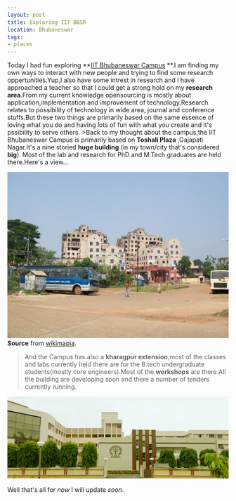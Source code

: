 ```yaml
---
layout: post
title: Exploring IIT BBSR
location: Bhubaneswar
tags:
- places
---
```


Today I had fun exploring **[IIT Bhubaneswar Campus](http://www.iitbbs.ac.in/) **.I am finding my own ways to interact with new people and trying to find some research oppertunities.Yup,I also have some intrest in research and I have approached a teacher so that I could get a strong hold on my **research area**.From my current knowledge opensourcing is mostly about application,implementation and improvement of technology.Research relates to possibility of technology<!--excerpt--> in wide area, journal and conference stuffs.But these two things are primarily based on the same essence of loving what you do and having lots of fun with what you create and it's pssibility to serve others.
	>Back to my thought about the campus,the IIT Bhubaneswar Campus is primarily based on **Toshali Plaza** ,Gajapati Nagar.It's a nine storied **huge building** (in my town/city that's considered **big**). Most of the lab and research for PhD and M.Tech graduates are held there.Here's a view...

![toshali](/assets/3_1.png)  
**Source** from [wikimapia](http://photos.wikimapia.org/p/00/02/35/95/34_big.jpg).

>And the Campus has also a **kharagpur extension**,most of the classes and labs currently held there are for the B.tech undergraduate students(mostly core engineers).Most of the **workshops** are there.All the building are developing soon and there a number of tenders currently running.

![kgp_extns](/assets/3_2.png)

Well that's all for *now* I will update *soon*.
